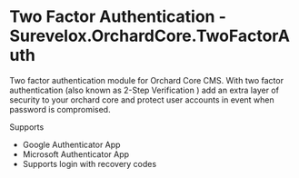 # Two Factor Authentication - Surevelox.OrchardCore.TwoFactorAuth


Two factor authentication module for Orchard Core CMS. With two factor authentication (also known as 2-Step Verification ) add an extra layer of security to your orchard core and protect user accounts in event when password is compromised.

Supports
- Google Authenticator App
- Microsoft Authenticator App
- Supports login with recovery codes